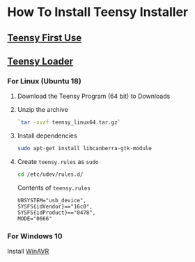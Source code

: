 # How To Install Teensy Installer

## [Teensy First Use](https://www.pjrc.com/teensy/first_use.html)

## [Teensy Loader](https://www.pjrc.com/teensy/loader_linux.html)

### For Linux (Ubuntu 18)

1. Download the Teensy Program (64 bit) to Downloads
1. Unzip the archive
	````sh
	`tar -xvzf teensy_linux64.tar.gz`
	````
1. Install dependencies
	````sh
	sudo apt-get install libcanberra-gtk-module
	````
1. Create `teensy.rules` as `sudo`
	````sh
	cd /etc/udev/rules.d/
	````

	Contents of `teensy.rules`

	````rules
	UBSYSTEM="usb_device",
	SYSFS{idVendor}=="16c0",
	SYSFS{idProduct}=="0478",
	MODE="0666"
	````	
### For Windows 10

Install [WinAVR](https://sourceforge.net/projects/winavr/files/)